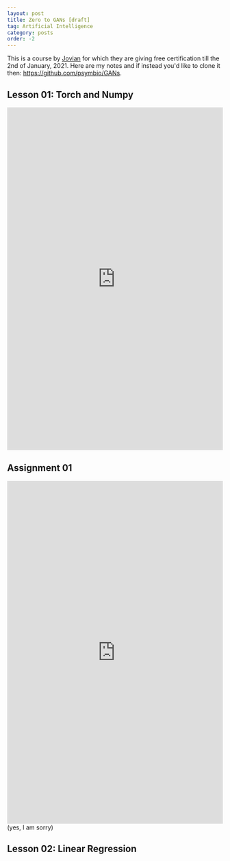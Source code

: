 ```yaml
---
layout: post
title: Zero to GANs [draft]
tag: Artificial Intelligence
category: posts
order: -2
---
```


This is a course by [Jovian](https://www.jovian.ai/) for which they are giving free certification till the 2nd of January, 2021. Here are my notes and if instead you'd like to clone it then: <https://github.com/psymbio/GANs>.

## Lesson 01: Torch and Numpy

<iframe src="https://jovian.ai/embed?url=https://jovian.ai/psymbio/01-torch-and-numpy/v/1" title="Jovian Viewer" height="800" width="100%" style="margin 0 auto; max-width: 800px;" frameborder="0" scrolling="auto"></iframe>

## Assignment 01

<iframe src="https://jovian.ai/embed?url=https://jovian.ai/psymbio/zerotogans-a1/v/6" title="Jovian Viewer" height="800" width="100%" style="margin 0 auto; max-width: 800px;" frameborder="0" scrolling="auto"></iframe>
<br>
(yes, I am sorry)

## Lesson 02: Linear Regression


